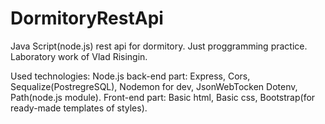 # DormitoryRestApi
Java Script(node.js) rest api for dormitory. Just proggramming practice. 
Laboratory work of Vlad Risingin. 

Used technologies:
Node.js back-end part:
Express,
Cors,
Sequalize(PostregreSQL),
Nodemon for dev,
JsonWebTocken
Dotenv,
Path(node.js module).
Front-end part:
Basic html,
Basic css, 
Bootstrap(for ready-made templates of styles). 

